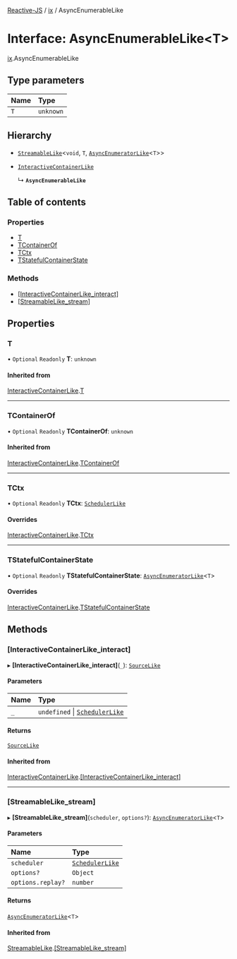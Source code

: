 [Reactive-JS](../README.md) / [ix](../modules/ix.md) / AsyncEnumerableLike

# Interface: AsyncEnumerableLike<T\>

[ix](../modules/ix.md).AsyncEnumerableLike

## Type parameters

| Name | Type |
| :------ | :------ |
| `T` | `unknown` |

## Hierarchy

- [`StreamableLike`](streaming.StreamableLike.md)<`void`, `T`, [`AsyncEnumeratorLike`](streaming.AsyncEnumeratorLike.md)<`T`\>\>

- [`InteractiveContainerLike`](ix.InteractiveContainerLike.md)

  ↳ **`AsyncEnumerableLike`**

## Table of contents

### Properties

- [T](ix.AsyncEnumerableLike.md#t)
- [TContainerOf](ix.AsyncEnumerableLike.md#tcontainerof)
- [TCtx](ix.AsyncEnumerableLike.md#tctx)
- [TStatefulContainerState](ix.AsyncEnumerableLike.md#tstatefulcontainerstate)

### Methods

- [[InteractiveContainerLike\_interact]](ix.AsyncEnumerableLike.md#[interactivecontainerlike_interact])
- [[StreamableLike\_stream]](ix.AsyncEnumerableLike.md#[streamablelike_stream])

## Properties

### T

• `Optional` `Readonly` **T**: `unknown`

#### Inherited from

[InteractiveContainerLike](ix.InteractiveContainerLike.md).[T](ix.InteractiveContainerLike.md#t)

___

### TContainerOf

• `Optional` `Readonly` **TContainerOf**: `unknown`

#### Inherited from

[InteractiveContainerLike](ix.InteractiveContainerLike.md).[TContainerOf](ix.InteractiveContainerLike.md#tcontainerof)

___

### TCtx

• `Optional` `Readonly` **TCtx**: [`SchedulerLike`](scheduling.SchedulerLike.md)

#### Overrides

[InteractiveContainerLike](ix.InteractiveContainerLike.md).[TCtx](ix.InteractiveContainerLike.md#tctx)

___

### TStatefulContainerState

• `Optional` `Readonly` **TStatefulContainerState**: [`AsyncEnumeratorLike`](streaming.AsyncEnumeratorLike.md)<`T`\>

#### Overrides

[InteractiveContainerLike](ix.InteractiveContainerLike.md).[TStatefulContainerState](ix.InteractiveContainerLike.md#tstatefulcontainerstate)

## Methods

### [InteractiveContainerLike\_interact]

▸ **[InteractiveContainerLike_interact]**(`_`): [`SourceLike`](util.SourceLike.md)

#### Parameters

| Name | Type |
| :------ | :------ |
| `_` | `undefined` \| [`SchedulerLike`](scheduling.SchedulerLike.md) |

#### Returns

[`SourceLike`](util.SourceLike.md)

#### Inherited from

[InteractiveContainerLike](ix.InteractiveContainerLike.md).[[InteractiveContainerLike_interact]](ix.InteractiveContainerLike.md#[interactivecontainerlike_interact])

___

### [StreamableLike\_stream]

▸ **[StreamableLike_stream]**(`scheduler`, `options?`): [`AsyncEnumeratorLike`](streaming.AsyncEnumeratorLike.md)<`T`\>

#### Parameters

| Name | Type |
| :------ | :------ |
| `scheduler` | [`SchedulerLike`](scheduling.SchedulerLike.md) |
| `options?` | `Object` |
| `options.replay?` | `number` |

#### Returns

[`AsyncEnumeratorLike`](streaming.AsyncEnumeratorLike.md)<`T`\>

#### Inherited from

[StreamableLike](streaming.StreamableLike.md).[[StreamableLike_stream]](streaming.StreamableLike.md#[streamablelike_stream])
